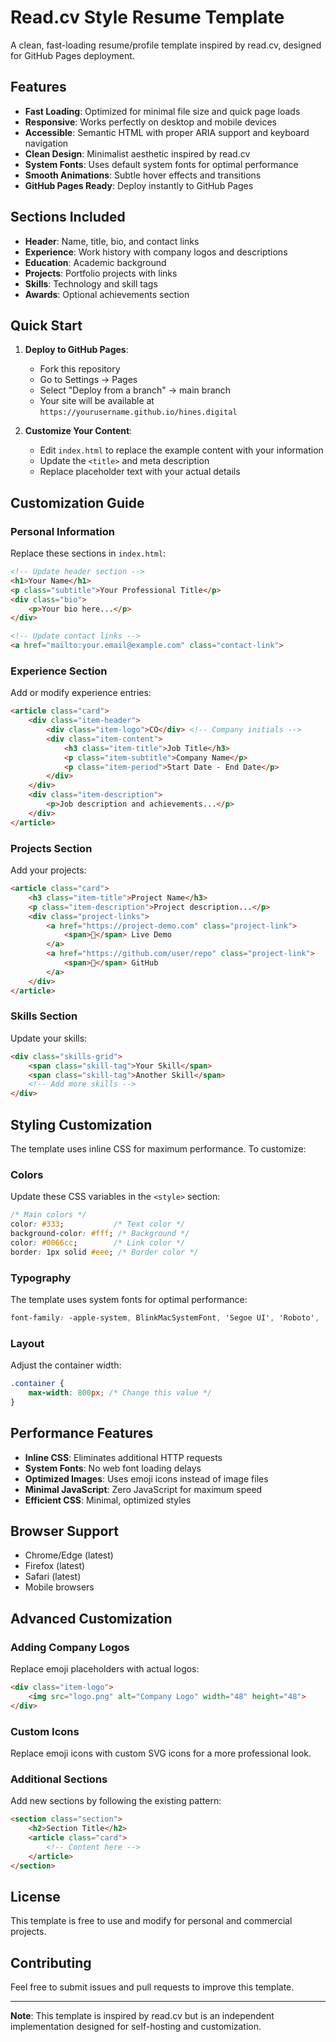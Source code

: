 # Read.cv Style Resume Template

A clean, fast-loading resume/profile template inspired by read.cv, designed for GitHub Pages deployment.

## Features

- **Fast Loading**: Optimized for minimal file size and quick page loads
- **Responsive**: Works perfectly on desktop and mobile devices
- **Accessible**: Semantic HTML with proper ARIA support and keyboard navigation
- **Clean Design**: Minimalist aesthetic inspired by read.cv
- **System Fonts**: Uses default system fonts for optimal performance
- **Smooth Animations**: Subtle hover effects and transitions
- **GitHub Pages Ready**: Deploy instantly to GitHub Pages

## Sections Included

- **Header**: Name, title, bio, and contact links
- **Experience**: Work history with company logos and descriptions
- **Education**: Academic background
- **Projects**: Portfolio projects with links
- **Skills**: Technology and skill tags
- **Awards**: Optional achievements section

## Quick Start

1. **Deploy to GitHub Pages**:
   - Fork this repository
   - Go to Settings → Pages
   - Select "Deploy from a branch" → main branch
   - Your site will be available at `https://yourusername.github.io/hines.digital`

2. **Customize Your Content**:
   - Edit `index.html` to replace the example content with your information
   - Update the `<title>` and meta description
   - Replace placeholder text with your actual details

## Customization Guide

### Personal Information
Replace these sections in `index.html`:

```html
<!-- Update header section -->
<h1>Your Name</h1>
<p class="subtitle">Your Professional Title</p>
<div class="bio">
    <p>Your bio here...</p>
</div>

<!-- Update contact links -->
<a href="mailto:your.email@example.com" class="contact-link">
```

### Experience Section
Add or modify experience entries:

```html
<article class="card">
    <div class="item-header">
        <div class="item-logo">CO</div> <!-- Company initials -->
        <div class="item-content">
            <h3 class="item-title">Job Title</h3>
            <p class="item-subtitle">Company Name</p>
            <p class="item-period">Start Date - End Date</p>
        </div>
    </div>
    <div class="item-description">
        <p>Job description and achievements...</p>
    </div>
</article>
```

### Projects Section
Add your projects:

```html
<article class="card">
    <h3 class="item-title">Project Name</h3>
    <p class="item-description">Project description...</p>
    <div class="project-links">
        <a href="https://project-demo.com" class="project-link">
            <span>🔗</span> Live Demo
        </a>
        <a href="https://github.com/user/repo" class="project-link">
            <span>🐙</span> GitHub
        </a>
    </div>
</article>
```

### Skills Section
Update your skills:

```html
<div class="skills-grid">
    <span class="skill-tag">Your Skill</span>
    <span class="skill-tag">Another Skill</span>
    <!-- Add more skills -->
</div>
```

## Styling Customization

The template uses inline CSS for maximum performance. To customize:

### Colors
Update these CSS variables in the `<style>` section:

```css
/* Main colors */
color: #333;           /* Text color */
background-color: #fff; /* Background */
color: #0066cc;        /* Link color */
border: 1px solid #eee; /* Border color */
```

### Typography
The template uses system fonts for optimal performance:

```css
font-family: -apple-system, BlinkMacSystemFont, 'Segoe UI', 'Roboto', 'Helvetica Neue', Arial, sans-serif;
```

### Layout
Adjust the container width:

```css
.container {
    max-width: 800px; /* Change this value */
}
```

## Performance Features

- **Inline CSS**: Eliminates additional HTTP requests
- **System Fonts**: No web font loading delays
- **Optimized Images**: Uses emoji icons instead of image files
- **Minimal JavaScript**: Zero JavaScript for maximum speed
- **Efficient CSS**: Minimal, optimized styles

## Browser Support

- Chrome/Edge (latest)
- Firefox (latest)
- Safari (latest)
- Mobile browsers

## Advanced Customization

### Adding Company Logos
Replace emoji placeholders with actual logos:

```html
<div class="item-logo">
    <img src="logo.png" alt="Company Logo" width="48" height="48">
</div>
```

### Custom Icons
Replace emoji icons with custom SVG icons for a more professional look.

### Additional Sections
Add new sections by following the existing pattern:

```html
<section class="section">
    <h2>Section Title</h2>
    <article class="card">
        <!-- Content here -->
    </article>
</section>
```

## License

This template is free to use and modify for personal and commercial projects.

## Contributing

Feel free to submit issues and pull requests to improve this template.

---

**Note**: This template is inspired by read.cv but is an independent implementation designed for self-hosting and customization.
